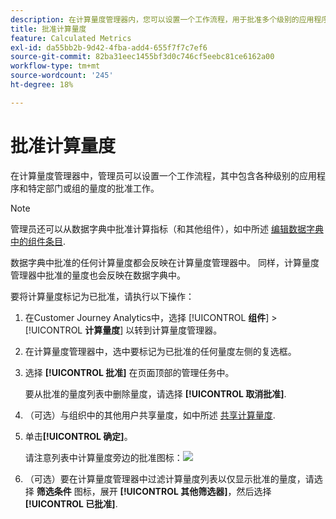 ```yaml
---
description: 在计算量度管理器内，您可以设置一个工作流程，用于批准多个级别的应用程序和特定部门或群组的量度。
title: 批准计算量度
feature: Calculated Metrics
exl-id: da55bb2b-9d42-4fba-add4-655f7f7c7ef6
source-git-commit: 82ba31eec1455bf3d0c746cf5eebc81ce6162a00
workflow-type: tm+mt
source-wordcount: '245'
ht-degree: 18%

---
```


# 批准计算量度

在计算量度管理器中，管理员可以设置一个工作流程，其中包含各种级别的应用程序和特定部门或组的量度的批准工作。

>[!NOTE]
>
>管理员还可以从数据字典中批准计算指标（和其他组件），如中所述 [编辑数据字典中的组件条目](/help/components/data-dictionary/edit-entries-data-dictionary.md).
>
>数据字典中批准的任何计算量度都会反映在计算量度管理器中。 同样，计算量度管理器中批准的量度也会反映在数据字典中。

要将计算量度标记为已批准，请执行以下操作：

1. 在Customer Journey Analytics中，选择 [!UICONTROL **组件**] > [!UICONTROL **计算量度**] 以转到计算量度管理器。

1. 在计算量度管理器中，选中要标记为已批准的任何量度左侧的复选框。

1. 选择 **[!UICONTROL 批准]** 在页面顶部的管理任务中。

   要从批准的量度列表中删除量度，请选择 **[!UICONTROL 取消批准]**.

1. （可选）与组织中的其他用户共享量度，如中所述 [共享计算量度](/help/components/calc-metrics/cm-workflow/cm-sharing.md).

1. 单击&#x200B;**[!UICONTROL 确定]**。

   请注意列表中计算量度旁边的批准图标：![](https://spectrum.adobe.com/static/icons/workflow_18/Smock_CheckmarkCircle_18_N.svg)

1. （可选）要在计算量度管理器中过滤计算量度列表以仅显示批准的量度，请选择 **筛选条件** 图标，展开 **[!UICONTROL 其他筛选器]**，然后选择 **[!UICONTROL 已批准]**.
